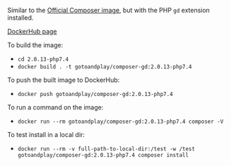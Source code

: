 Similar to the [Official Composer image](https://hub.docker.com/_/composer), but with the PHP `gd` extension installed.

[DockerHub page](https://hub.docker.com/r/gotoandplay/composer-gd)

To build the image:

* `cd 2.0.13-php7.4`
* `docker build . -t gotoandplay/composer-gd:2.0.13-php7.4`

To push the built image to DockerHub:

* `docker push gotoandplay/composer-gd:2.0.13-php7.4`

To run a command on the image:

* `docker run --rm gotoandplay/composer-gd:2.0.13-php7.4 composer -V`

To test install in a local dir:

* `docker run --rm -v full-path-to-local-dir:/test -w /test gotoandplay/composer-gd:2.0.13-php7.4 composer install`
